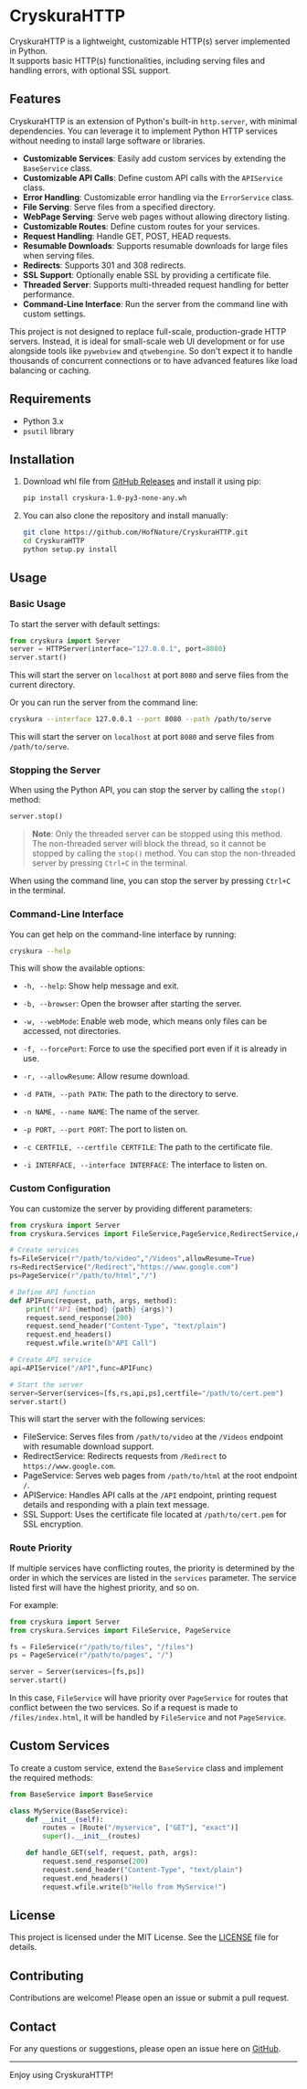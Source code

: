 # CryskuraHTTP

CryskuraHTTP is a lightweight, customizable HTTP(s) server implemented in Python.  
It supports basic HTTP(s) functionalities, including serving files and handling errors, with optional SSL support.

## Features

CryskuraHTTP is an extension of Python's built-in `http.server`, with minimal dependencies. You can leverage it to implement Python HTTP services without needing to install large software or libraries.

- **Customizable Services**: Easily add custom services by extending the `BaseService` class.
- **Customizable API Calls**: Define custom API calls with the `APIService` class.
- **Error Handling**: Customizable error handling via the `ErrorService` class.
- **File Serving**: Serve files from a specified directory.
- **WebPage Serving**: Serve web pages without allowing directory listing.
- **Customizable Routes**: Define custom routes for your services.
- **Request Handling**: Handle GET, POST, HEAD requests.
- **Resumable Downloads**: Supports resumable downloads for large files when serving files.
- **Redirects**: Supports 301 and 308 redirects.
- **SSL Support**: Optionally enable SSL by providing a certificate file.
- **Threaded Server**: Supports multi-threaded request handling for better performance.
- **Command-Line Interface**: Run the server from the command line with custom settings.

This project is not designed to replace full-scale, production-grade HTTP servers. Instead, it is ideal for small-scale web UI development or for use alongside tools like `pywebview` and `qtwebengine`. So don't expect it to handle thousands of concurrent connections or to have advanced features like load balancing or caching.

## Requirements

- Python 3.x
- `psutil` library

## Installation

1. Download whl file from [GitHub Releases](https://github.com/HofNature/CryskuraHTTP/releases) and install it using pip:

    ```sh
    pip install cryskura-1.0-py3-none-any.wh
    ```

2. You can also clone the repository and install manually:

    ```sh
    git clone https://github.com/HofNature/CryskuraHTTP.git
    cd CryskuraHTTP
    python setup.py install
    ```

## Usage

### Basic Usage

To start the server with default settings:

```python
from cryskura import Server
server = HTTPServer(interface="127.0.0.1", port=8080)
server.start()
```

This will start the server on `localhost` at port `8080` and serve files from the current directory.

Or you can run the server from the command line:

```sh
cryskura --interface 127.0.0.1 --port 8080 --path /path/to/serve
```

This will start the server on `localhost` at port `8080` and serve files from `/path/to/serve`.

### Stopping the Server

When using the Python API, you can stop the server by calling the `stop()` method:

```python
server.stop()
```
> **Note**: Only the threaded server can be stopped using this method. The non-threaded server will block the thread, so it cannot be stopped by calling the `stop()` method. You can stop the non-threaded server by pressing `Ctrl+C` in the terminal.

When using the command line, you can stop the server by pressing `Ctrl+C` in the terminal.

### Command-Line Interface

You can get help on the command-line interface by running:

```sh
cryskura --help
```

This will show the available options:

- `-h, --help`: Show help message and exit.
- `-b, --browser`: Open the browser after starting the server.
- `-w, --webMode`: Enable web mode, which means only files can be accessed, not directories.
- `-f, --forcePort`: Force to use the specified port even if it is already in use.
- `-r, --allowResume`: Allow resume download.

- `-d PATH, --path PATH`: The path to the directory to serve.
- `-n NAME, --name NAME`: The name of the server.
- `-p PORT, --port PORT`: The port to listen on.
- `-c CERTFILE, --certfile CERTFILE`: The path to the certificate file.
- `-i INTERFACE, --interface INTERFACE`: The interface to listen on.

### Custom Configuration

You can customize the server by providing different parameters:

```python
from cryskura import Server
from cryskura.Services import FileService,PageService,RedirectService,APIService

# Create services
fs=FileService(r"/path/to/video","/Videos",allowResume=True)
rs=RedirectService("/Redirect","https://www.google.com")
ps=PageService(r"/path/to/html","/")

# Define API function
def APIFunc(request, path, args, method):
    print(f"API {method} {path} {args}")
    request.send_response(200)
    request.send_header("Content-Type", "text/plain")
    request.end_headers()
    request.wfile.write(b"API Call")

# Create API service
api=APIService("/API",func=APIFunc)

# Start the server
server=Server(services=[fs,rs,api,ps],certfile="/path/to/cert.pem")
server.start()
```

This will start the server with the following services:

- FileService: Serves files from `/path/to/video` at the `/Videos` endpoint with resumable download support.
- RedirectService: Redirects requests from `/Redirect` to `https://www.google.com`.
- PageService: Serves web pages from `/path/to/html` at the root endpoint `/`.
- APIService: Handles API calls at the `/API` endpoint, printing request details and responding with a plain text message.
- SSL Support: Uses the certificate file located at `/path/to/cert.pem` for SSL encryption.

### Route Priority

If multiple services have conflicting routes, the priority is determined by the order in which the services are listed in the `services` parameter. The service listed first will have the highest priority, and so on.

For example:

```python
from cryskura import Server
from cryskura.Services import FileService, PageService

fs = FileService(r"/path/to/files", "/files")
ps = PageService(r"/path/to/pages", "/")

server = Server(services=[fs,ps])
server.start()
```

In this case, `FileService` will have priority over `PageService` for routes that conflict between the two services. So if a request is made to `/files/index.html`, it will be handled by `FileService` and not `PageService`.

## Custom Services

To create a custom service, extend the `BaseService` class and implement the required methods:

```python
from BaseService import BaseService

class MyService(BaseService):
    def __init__(self):
        routes = [Route("/myservice", ["GET"], "exact")]
        super().__init__(routes)

    def handle_GET(self, request, path, args):
        request.send_response(200)
        request.send_header("Content-Type", "text/plain")
        request.end_headers()
        request.wfile.write(b"Hello from MyService!")
```

## License

This project is licensed under the MIT License. See the [LICENSE](LICENSE) file for details.

## Contributing

Contributions are welcome! Please open an issue or submit a pull request.

## Contact

For any questions or suggestions, please open an issue here on [GitHub](https://github.com/HofNature/CryskuraHTTP/issues).

---

Enjoy using CryskuraHTTP!
